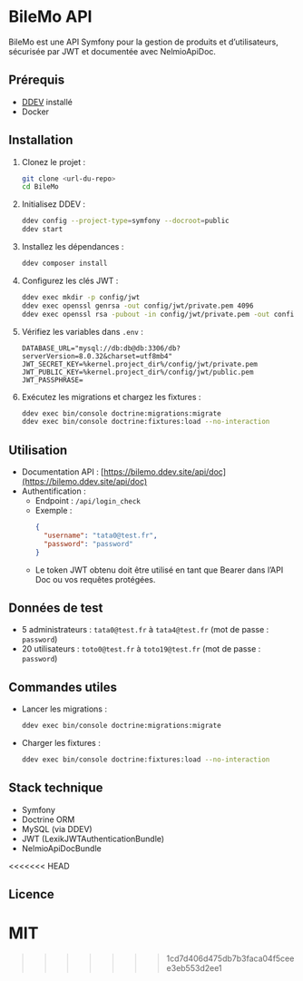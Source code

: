 # BileMo API

BileMo est une API Symfony pour la gestion de produits et d’utilisateurs, sécurisée par JWT et documentée avec NelmioApiDoc.

## Prérequis
- [DDEV](https://ddev.readthedocs.io/en/stable/) installé
- Docker

## Installation

1. Clonez le projet :
   ```bash
   git clone <url-du-repo>
   cd BileMo
   ```
2. Initialisez DDEV :
   ```bash
   ddev config --project-type=symfony --docroot=public
   ddev start
   ```
3. Installez les dépendances :
   ```bash
   ddev composer install
   ```
4. Configurez les clés JWT :
   ```bash
   ddev exec mkdir -p config/jwt
   ddev exec openssl genrsa -out config/jwt/private.pem 4096
   ddev exec openssl rsa -pubout -in config/jwt/private.pem -out config/jwt/public.pem
   ```
5. Vérifiez les variables dans `.env` :
   ```env
   DATABASE_URL="mysql://db:db@db:3306/db?serverVersion=8.0.32&charset=utf8mb4"
   JWT_SECRET_KEY=%kernel.project_dir%/config/jwt/private.pem
   JWT_PUBLIC_KEY=%kernel.project_dir%/config/jwt/public.pem
   JWT_PASSPHRASE=
   ```
6. Exécutez les migrations et chargez les fixtures :
   ```bash
   ddev exec bin/console doctrine:migrations:migrate
   ddev exec bin/console doctrine:fixtures:load --no-interaction
   ```

## Utilisation

- Documentation API : [https://bilemo.ddev.site/api/doc](https://bilemo.ddev.site/api/doc)
- Authentification :
  - Endpoint : `/api/login_check`
  - Exemple :
    ```json
    {
      "username": "tata0@test.fr",
      "password": "password"
    }
    ```
  - Le token JWT obtenu doit être utilisé en tant que Bearer dans l’API Doc ou vos requêtes protégées.

## Données de test
- 5 administrateurs : `tata0@test.fr` à `tata4@test.fr` (mot de passe : `password`)
- 20 utilisateurs : `toto0@test.fr` à `toto19@test.fr` (mot de passe : `password`)

## Commandes utiles
- Lancer les migrations :
  ```bash
  ddev exec bin/console doctrine:migrations:migrate
  ```
- Charger les fixtures :
  ```bash
  ddev exec bin/console doctrine:fixtures:load --no-interaction
  ```

## Stack technique
- Symfony
- Doctrine ORM
- MySQL (via DDEV)
- JWT (LexikJWTAuthenticationBundle)
- NelmioApiDocBundle

<<<<<<< HEAD
## Licence
MIT
=======
>>>>>>> 1cd7d406d475db7b3faca04f5ceee3eb553d2ee1
